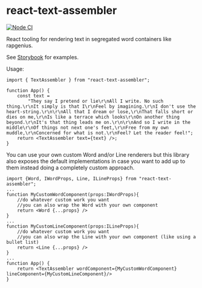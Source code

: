 # react-text-assembler

[![Node CI](https://github.com/UltimateForm/react-text-assembler/actions/workflows/node.yml/badge.svg)](https://github.com/UltimateForm/react-text-assembler/actions/workflows/node.yml)

React tooling for rendering text in segregated word containers like rapgenius.

See [Storybook](https://ultimateform.github.io/react-text-assembler/) for examples.

Usage:

```tsx
import { TextAssembler } from "react-text-assembler";

function App() {
	const text =
		"They say I pretend or lie\r\nAll I write. No such thing.\r\nIt simply is that I\r\nFeel by imagining.\r\nI don't use the heart-string.\r\n\r\nAll that I dream or lose,\r\nThat falls short or dies on me,\r\nIs like a terrace which looks\r\nOn another thing beyond.\r\nIt's that thing leads me on.\r\n\r\nAnd so I write in the middle\r\nOf things not next one's feet,\r\nFree from my own muddle,\r\nConcerned for what is not.\r\nFeel? Let the reader feel!";
	return <TextAssembler text={text} />;
}
```

You can use your own custom Word and/or Line renderers but this library also exposes the default implementations in case you want to add up to them instead doing a completely custom approach.

```tsx
import {Word, IWordProps, Line, ILineProps} from "react-text-assembler";
...
function MyCustomWordComponent(props:IWordProps){
	//do whatever custom work you want
	//you can also wrap the Word with your own component
	return <Word {...props} />
}
...
function MyCustomLineComponent(props:ILineProps){
	//do whatever custom work you want
	//you can also wrap the Line with your own component (like using a bullet list)
	return <Line {...props} />
}
...
function App() {
	return <TextAssembler wordComponent={MyCustomWordComponent} lineComponent={MyCustomLineComponent}/>
}
```
